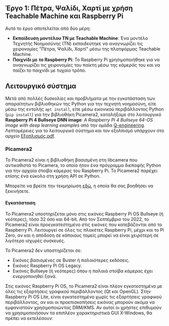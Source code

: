 ## Έργο 1: Πέτρα, Ψαλίδι, Χαρτί με χρήση Teachable Machine και Raspberry Pi

Αυτό το έργο αποτελείται από δύο μέρη:
- **Εκπαίδευση μοντέλου ΤΝ με Teachable Machine**: Ένα μοντέλο Τεχνητής Νοημοσύνης (ΤΝ) εκπαιδεύτηκε να αναγνωρίζει τις χειρονομίες "Πέτρα, Ψαλίδι, Χαρτί" μέσω της πλατφόρμας Teachable Machine.
- **Παιχνίδι με το Raspberry Pi**: Το Raspberry Pi χρησιμοποιήθηκε για να αναγνωρίζει τις χειρονομίες του παίκτη μέσω της κάμεράς του και να παίζει το παιχνίδι με τυχαίο τρόπο.

## Λειτουργικό σύστημα
Μετά από πολλές δυσκολίες και προβλήματα με την εγκατάσταση των απαραίτητων βιβλιοθηκών της Python για την τεχνητή νοημοσύνη, είτε μέσω της εντολής `apt install`, είτε μέσω εικονικού περιβάλλοντος Python (`pip install`) για την βιβλιοθήκη Picamera2, καταλήξαμε στο λειτουργικό **Raspberry Pi 4 Bullseye DNN image**:  _A Raspberry Pi 4 Bullseye 64-OS image with deep learning examples_ από την ομάδα [Q-engineering](https://github.com/Qengineering/RPi-Bullseye-DNN-image).
Λεπτομέρειες για το λειτουργικό σύστημα και τον εξολπισμό υπάρχουν στο αρχείο [Εξοπλισμός.pdf](https://github.com/mikekaskada/Raspberry-Pi-Based-Rock-Paper-Scissors-Game/blob/main/Project_1/%CE%95%CE%BE%CE%BF%CF%80%CE%BB%CE%B9%CF%83%CE%BC%CF%8C%CF%82.pdf).

### Picamera2

Το Picamera2 είναι η βιβλιοθήκη βασισμένη στη libcamera που αντικαθιστά το Picamera, το οποίο ήταν ένα πρόγραμμα διεπαφής Python για την αρχαία στοίβα κάμερας του Raspberry Pi. Το Picamera2 παρέχει επίσης ένα εύκολο στη χρήση API σε Python.

Μπορείτε να βρείτε την τεκμηρίωση [εδώ](https://github.com/mikekaskada/Raspberry-Pi-Based-Rock-Paper-Scissors-Game/blob/main/Project_1/%CE%95%CE%BE%CE%BF%CF%80%CE%BB%CE%B9%CF%83%CE%BC%CF%8C%CF%82.pdf), η οποία θα σας βοηθήσει να ξεκινήσετε.


#### Εγκατάσταση

Το Picamera2 υποστηρίζεται μόνο στις εικόνες Raspberry Pi OS Bullseye (ή νεότερες), τόσο 32 όσο και 64-bit. Από τον Σεπτέμβριο του 2022, το Picamera2 είναι προεγκατεστημένο στις εικόνες που κατεβάζονται από το Raspberry Pi. Λειτουργεί σε όλες τις πλακέτες Raspberry Pi, μέχρι και το Pi Zero, αν και η απόδοση σε κάποιους τομείς μπορεί να είναι χειρότερη σε λιγότερο ισχυρές συσκευές.

Το Picamera2 δεν υποστηρίζεται σε:
- Εικόνες βασισμένες σε Buster ή παλαιότερες εκδόσεις.
- Εικόνες Raspberry Pi OS Legacy.
- Εικόνες Bullseye (ή νεότερες) όπου η παλαιά στοίβα κάμερας έχει ενεργοποιηθεί ξανά.

Στις εικόνες Raspberry Pi OS, το Picamera2 είναι πλέον εγκατεστημένο με όλες τις εξαρτήσεις γραφικού περιβάλλοντος (Qt και OpenGL). Στην Raspberry Pi OS Lite, είναι εγκατεστημένο χωρίς τις εξαρτήσεις γραφικού περιβάλλοντος, αν και οι προεπισκοπήσεις εικόνας μπορούν ακόμα να εμφανιστούν χρησιμοποιώντας DRM/KMS. Αν αυτοί οι χρήστες επιθυμούν να χρησιμοποιήσουν τα επιπλέον χαρακτηριστικά GUI X-Windows, θα πρέπει να εκτελέσουν:

